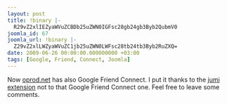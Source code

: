 ```yaml
---
layout: post
title: !binary |-
  R29vZ2xlIEZyaWVuZCBDb25uZWN0IGFsc28gb24gb3Byb2QubmV0
joomla_id: 67
joomla_url: !binary |-
  Z29vZ2xlLWZyaWVuZC1jb25uZWN0LWFsc28tb24tb3Byb2RuZXQ=
date: 2009-06-26 00:00:00.000000000 +03:00
tags: [Google, Friend, Connect, Joomla]
---
```

<p>Now <a href="http://oprod.net">oprod.net</a> has also Google Friend Connect. I put it thanks to the <a href="http://extensions.joomla.org/extensions/edition/custom-code-in-content/1023" target="_blank">jumi extension</a> not to that Google Friend Connect one.  Feel free to leave some comments.</p>
